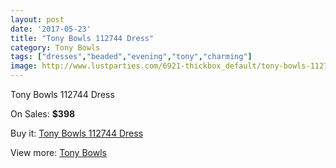 ```yaml
---
layout: post
date: '2017-05-23'
title: "Tony Bowls 112744 Dress"
category: Tony Bowls
tags: ["dresses","beaded","evening","tony","charming"]
image: http://www.lustparties.com/6921-thickbox_default/tony-bowls-112744-dress.jpg
---
```

Tony Bowls 112744 Dress

On Sales: **$398**
<a href="https://www.lustparties.com/en/tony-bowls/2376-tony-bowls-112744-dress.html"><amp-img layout="responsive" width="600" height="600" src="//www.lustparties.com/6921-thickbox_default/tony-bowls-112744-dress.jpg" alt="Tony Bowls 112744 Dress 0" /></a>
<a href="https://www.lustparties.com/en/tony-bowls/2376-tony-bowls-112744-dress.html"><amp-img layout="responsive" width="600" height="600" src="//www.lustparties.com/6923-thickbox_default/tony-bowls-112744-dress.jpg" alt="Tony Bowls 112744 Dress 1" /></a>
<a href="https://www.lustparties.com/en/tony-bowls/2376-tony-bowls-112744-dress.html"><amp-img layout="responsive" width="600" height="600" src="//www.lustparties.com/6922-thickbox_default/tony-bowls-112744-dress.jpg" alt="Tony Bowls 112744 Dress 2" /></a>

Buy it: [Tony Bowls 112744 Dress](https://www.lustparties.com/en/tony-bowls/2376-tony-bowls-112744-dress.html "Tony Bowls 112744 Dress")

View more: [Tony Bowls](https://www.lustparties.com/en/5-tony-bowls "Tony Bowls")